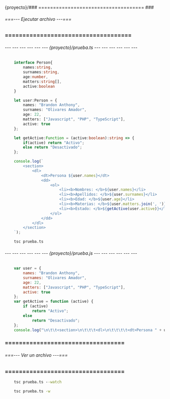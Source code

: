 {proyecto}/### ==================================== ###
###### ===--- Ejecutar archivo ---=== ######
### ==================================== ###

<!-- Primero debemos crear un archivo (TypeScript), no importa en que directorio sea, 
podemos escribir codigo (JavaScript) normal. -->

###### --- --- --- --- --- --- {proyecto}/prueba.ts --- --- --- --- --- --- ######

```ts
	interface Person{
		names:string,
		surnames:string,
		age:number,
		matters:string[],
		active:boolean
	}

	let user:Person = {
		names: "Brandon Anthony",
		surnames: "Olivares Amador",
		age: 22,
		matters: ["Javascript", "PHP", "TypeScript"],
		active: true
	};

	let getActive:Function = (active:boolean):string => {
		if(active) return "Activo";
		else return "Desactivado";
	};

	console.log(`
		<section>
			<dl>
				<dt>Persona ${user.names}</dt>
				<dd>
					<ol>
						<li><b>Nombres: </b>${user.names}</li>
						<li><b>Apellidos: </b>${user.surnames}</li>
						<li><b>Edad: </b>${user.age}</li>
						<li><b>Materias: </b>${user.matters.join(', ')}</li>
						<li><b>Estado: </b>${getActive(user.active)}</li>
					</ol>
				</dd>
			</dl>
		</section>
	`);
```

<!-- Para ejecutar el archivo (prueba.ts) debemos ingresar el siguiente comando:  -->

```bat
	tsc prueba.ts
```

<!-- Con el comando anterior hemos ejecutado el archivo, por lo que se crea en el mismo directorio un 
archivo llamado (prueba.js). -->

###### --- --- --- --- --- --- {proyecto}/prueba.js --- --- --- --- --- --- ######

```js
	var user = {
	    names: "Brandon Anthony",
	    surnames: "Olivares Amador",
	    age: 22,
	    matters: ["Javascript", "PHP", "TypeScript"],
	    active: true
	};
	var getActive = function (active) {
	    if (active)
	        return "Activo";
	    else
	        return "Desactivado";
	};
	console.log("\n\t\t<section>\n\t\t\t<dl>\n\t\t\t\t<dt>Persona " + user.names + "</dt>\n\t\t\t\t<dd>\n\t\t\t\t\t<ol>\n\t\t\t\t\t\t<li><b>Nombres: </b>" + user.names + "</li>\n\t\t\t\t\t\t<li><b>Apellidos: </b>" + user.surnames + "</li>\n\t\t\t\t\t\t<li><b>Edad: </b>" + user.age + "</li>\n\t\t\t\t\t\t<li><b>Materias: </b>" + user.matters.join(', ') + "</li>\n\t\t\t\t\t\t<li><b>Estado: </b>" + getActive(user.active) + "</li>\n\t\t\t\t\t</ol>\n\t\t\t\t</dd>\n\t\t\t</dl>\n\t\t</section>\n\t");
```

### ================================== ###
###### ===--- Ver un archivo ---=== ######
### ================================== ###

<!-- Todo el codigo (TypeScript) se transforma en codigo (Javascript).

Para no tener que estar ejecutando el mismo comando ingresamos el siguiente comando:  -->

```bat
	tsc prueba.ts --watch
```

<!-- Esto hara que el archivo este siempre a la escucha, y cada vez que el archivo se este actualizando nuestro codigo 
automaticamente se transformara y si hay errores tambien los ira mostrando. Otra forma de ejecutar el mismo 
comando es ingresando el siguiente comando:  -->

```bat
	tsc prueba.ts -w
```

<!-- Es lo mismo que el otro comando aterior, pero en lugar de escribir completa la palabra (--watch) 
solo escribimos (-w). -->